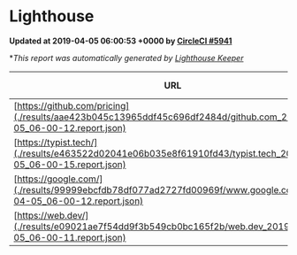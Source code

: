 
# Lighthouse

**Updated at 2019-04-05 06:00:53 +0000 by [CircleCI #5941](https://circleci.com/gh/ItinerisLtd/lighthouse-keeper-example/5941)**

**This report was automatically generated by [Lighthouse Keeper](https://github.com/itinerisltd/lighthouse-keeper)*

| URL | Performance | Accessibility | Best Practices | SEO | PWA | Updated At |
| --- | --- | --- | --- | --- | --- | --- |
| [https://github.com/pricing](./results/aae423b045c13965ddf45c696df2484d/github.com_2019-04-05_06-00-12.report.json) | 0.88 | 0.89 | 0.93 | 0.9 | 0.58 | 2019-04-05T06:00:12.392Z |
| [https://typist.tech/](./results/e463522d02041e06b035e8f61910fd43/typist.tech_2019-04-05_06-00-15.report.json) | 1 |  |  |  |  | 2019-04-05T06:00:15.086Z |
| [https://google.com/](./results/99999ebcfdb78df077ad2727fd00969f/www.google.com_2019-04-05_06-00-12.report.json) | 0.93 | 0.71 | 0.93 | 0.8 | 0.58 | 2019-04-05T06:00:12.576Z |
| [https://web.dev/](./results/e09021ae7f54dd9f3b549cb0bc165f2b/web.dev_2019-04-05_06-00-11.report.json) | 0.97 | 0.93 | 0.93 | 0.96 | 1 | 2019-04-05T06:00:11.172Z |

